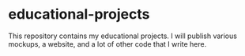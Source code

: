 # educational-projects
This repository contains my educational projects. I will publish various mockups, a website, and a lot of other code that I write here.
